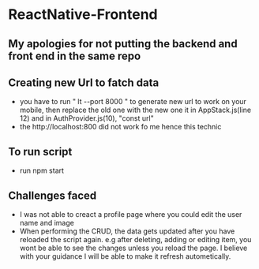# ReactNative-Frontend

## My apologies for not putting the backend and front end in the same repo

## Creating new Url to fatch data
- you have to run " lt --port 8000 " to generate new url to work on your mobile, then replace the old one with the new one it in AppStack.js(line 12) and in AuthProvider.js(10), "const url" 
- the http://localhost:800 did not work fo me hence this technic

## To run script
- run npm start

## Challenges faced
- I was not able to creact a profile page where you could edit the user name and image
- When performing the CRUD, the data gets updated after you have reloaded the script again. 
e.g after deleting, adding or editing item, you wont be able to see the changes unless you reload the page. I believe with your guidance I will be able to make it refresh autometically.


